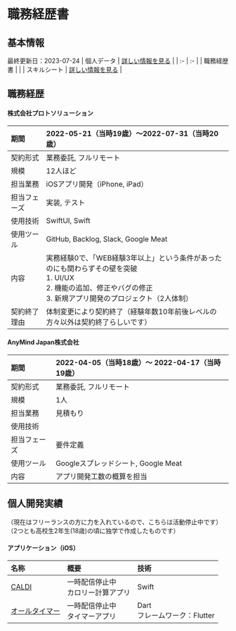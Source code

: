 # 職務経歴書
## 基本情報
最終更新日：2023-07-24
| 個人データ | [詳しい情報を見る](/personal-data.md) |
| :- | :- |
| 職務経歴書 |  |
| スキルシート | [詳しい情報を見る](/skill-sheet.md) |

## 職務経歴
<!--
#### 社名
| 期間  | 2022-00-00（当時20歳）〜 2022-00-00（当時20歳） |
| :- | :- |
| 契約形式 | 業務委託, 正社員 |
| 規模 | 1人（エンジニア0人, BE0人, PO0人, PM0人, デザイナー0人 |
| 担当業務 | アプリ開発, フロントエンド, サーバーサイド |
| 担当フェーズ | 要件定義, 設計, 実装、テスト, 運用・保守 |
| 使用技術 |  |
| 使用ツール | GitHub, Backlog, Slack, Googleスプレッドシート, Google Meat |
| 内容 | 〇〇として関わる<br>→ 〇〇を担当 |
-->
#### 株式会社プロトソリューション
| 期間  | 2022-05-21（当時19歳）〜2022-07-31（当時20歳） |
| :- | :- |
| 契約形式 | 業務委託, フルリモート |
| 規模 | 12人ほど |
| 担当業務 | iOSアプリ開発（iPhone, iPad） |
| 担当フェーズ | 実装, テスト |
| 使用技術 | SwiftUI, Swift |
| 使用ツール | GitHub, Backlog, Slack, Google Meat |
| 内容 | 実務経験0で、「WEB経験3年以上」という条件があったのにも関わらずその壁を突破<br>1. UI/UX<br>2. 機能の追加、修正やバグの修正<br>3. 新規アプリ開発のプロジェクト（2人体制） |
| 契約終了理由 | 体制変更により契約終了（経験年数10年前後レベルの方々以外は契約終了らしいです） |

#### AnyMind Japan株式会社
| 期間  | 2022-04-05（当時18歳）〜 2022-04-17（当時19歳） |
| :- | :- |
| 契約形式 | 業務委託, フルリモート |
| 規模 | 1人 |
| 担当業務 | 見積もり |
| 使用技術 |  |
| 担当フェーズ | 要件定義 |
| 使用ツール | Googleスプレッドシート, Google Meat |
| 内容 | アプリ開発工数の概算を担当 |

## 個人開発実績
（現在はフリーランスの方に力を入れているので、こちらは活動停止中です）
（2つとも高校生2年生(18歳)の頃に独学で作成したものです）
  #### アプリケーション（iOS）
  | 名称 | 概要 | 技術 |
  | :- | :- | :- |
  | [CALDI](xxx) | 一時配信停止中<br>カロリー計算アプリ | Swift |
  | [オールタイマー](xxx) | 一時配信停止中<br>タイマーアプリ | Dart<br>フレームワーク：Flutter |

